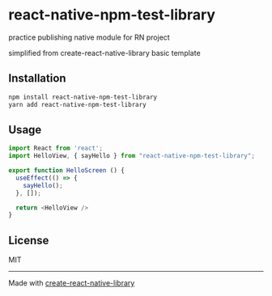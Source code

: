 # react-native-npm-test-library

practice publishing native module for RN project

simplified from create-react-native-library basic template

## Installation

```sh
npm install react-native-npm-test-library
yarn add react-native-npm-test-library
```

## Usage

```ts
import React from 'react';
import HelloView, { sayHello } from "react-native-npm-test-library";

export function HelloScreen () {
  useEffect(() => {
    sayHello();
  }, []);

  return <HelloView />
}
```

## License

MIT

---

Made with [create-react-native-library](https://github.com/callstack/react-native-builder-bob)
